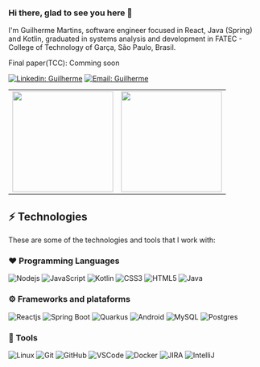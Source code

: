  ### Hi there, glad to see you here 👋

I'm Guilherme Martins, software engineer focused in React, Java (Spring) and Kotlin, graduated in systems analysis and development in FATEC - College of Technology of Garça, São Paulo, Brasil.

Final paper(TCC): Comming soon

[![Linkedin: Guilherme](https://img.shields.io/badge/-Linkedin-blue?style=flat-square&logo=Linkedin&logoColor=white&link=https://www.linkedin.com/in/guilherme-martins-0625041b2)](https://www.linkedin.com/in/guilherme-martins-0625041b2/) [![Email: Guilherme](https://img.shields.io/badge/-Professional%20Email-blue?style=flat-square&logo=microsoft-outlook&logoColor=white&link=mailto:g.santosmartins@outlook.com)](mailto:g.santosmartins@outlook.com)


<table cellpadding="0" border="0" style="padding:0;border:0;margin:0;">
  <tr>
    <td valign="top" style="border:0;">
      <img height="200" src="https://github-readme-stats.vercel.app/api?username=g-santosmartins&count_private=true&show_icons=true&theme=tokyonight&hide_border=true"/>
    </td>
    <td valign="top" style="border:0;">
      <img height="200" src="https://github-readme-stats.vercel.app/api/top-langs/?username=g-santosmartins&langs_count=6&layout=compact&theme=tokyonight&hide_border=true"/>
    </td>
  </tr>
</table>


## ⚡ Technologies

These are some of the technologies and tools that I work with:

### ❤️ Programming Languages

![Nodejs](https://img.shields.io/badge/-Node.js-339933?style=flat-square&logo=Node.js&logoColor=white)
![JavaScript](https://img.shields.io/badge/-JavaScript-black?style=flat-square&logo=javascript)
![Kotlin](https://img.shields.io/badge/-Kotlin-7F52FF?style=flat-square&logo=Kotlin&logoColor=white)
![CSS3](https://img.shields.io/badge/-CSS3-1572B6?style=flat-square&logo=css3)
![HTML5](https://img.shields.io/badge/-HTML5-E34F26?style=flat-square&logo=html5&logoColor=white)
![Java](https://img.shields.io/badge/-Java-007396?style=flat-square&logo=Java)

### ⚙️ Frameworks and plataforms
![Reactjs](https://img.shields.io/badge/-React.js-61DAFB?style=flat-square&logo=React&logoColor=black)
![Spring Boot](https://img.shields.io/badge/-Spring%20Boot-6DB33F?style=flat-square&logo=spring&logoColor=white)
![Quarkus](https://img.shields.io/badge/-Quarkus-4695EB?style=flat-square&logo=Quarkus&logoColor=white)
![Android](https://img.shields.io/badge/-Android-3DDC84?style=flat-square&logo=Android&logoColor=white)
![MySQL](https://img.shields.io/badge/-MySQL-blue?style=flat-square&logo=mysql&logoColor=white)
![Postgres](https://img.shields.io/badge/-PostgreSQL-4169E1?style=flat-square&logo=postgresql&logoColor=white)

### 🔨 Tools
![Linux](https://img.shields.io/badge/-Linux-black?style=flat-square&logo=Linux&logoColor=white)
![Git](https://img.shields.io/badge/-Git-black?style=flat-square&logo=git)
![GitHub](https://img.shields.io/badge/-GitHub-181717?style=flat-square&logo=github)
![VSCode](https://img.shields.io/badge/-VSCode-007ACC?style=flat-square&logo=visual-studio-code&logoColor=white)
![Docker](https://img.shields.io/badge/-Docker-2496ED?style=flat-square&logo=docker&logoColor=white)
![JIRA](https://img.shields.io/badge/-JIRA-0052CC?style=flat-square&logo=jira)
![IntelliJ](https://img.shields.io/badge/-IntelliJ%20IDEA-black?style=flat-square&logo=intellij-idea&logoColor=white)
